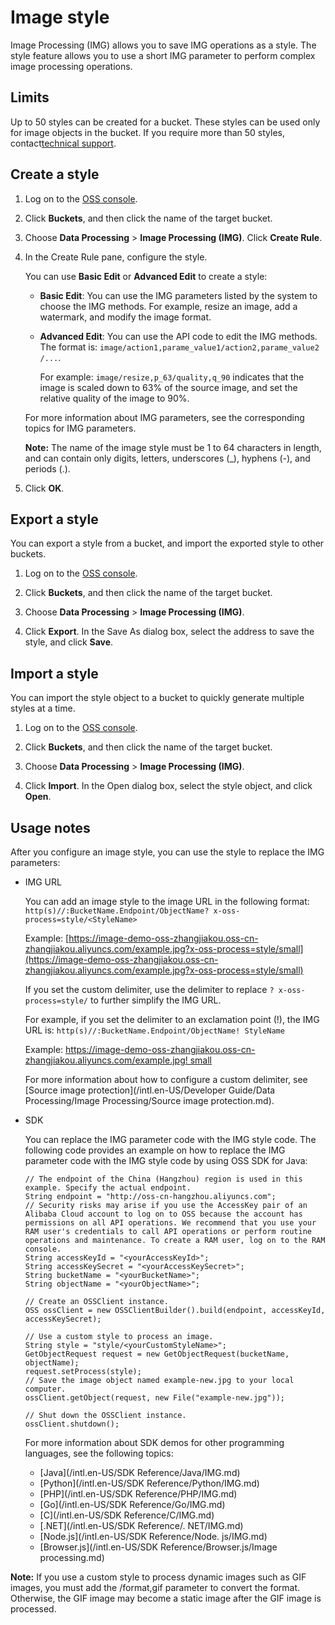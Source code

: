 # Image style

Image Processing \(IMG\) allows you to save IMG operations as a style. The style feature allows you to use a short IMG parameter to perform complex image processing operations.

## Limits

Up to 50 styles can be created for a bucket. These styles can be used only for image objects in the bucket. If you require more than 50 styles, contact[technical support](https://workorder-intl.console.aliyun.com/#/ticket/createIndex).

## Create a style

1.  Log on to the [OSS console](https://oss.console.aliyun.com/).

2.  Click **Buckets**, and then click the name of the target bucket.

3.  Choose **Data Processing** \> **Image Processing \(IMG\)**. Click **Create Rule**.

4.  In the Create Rule pane, configure the style.

    You can use **Basic Edit** or **Advanced Edit** to create a style:

    -   **Basic Edit**: You can use the IMG parameters listed by the system to choose the IMG methods. For example, resize an image, add a watermark, and modify the image format.
    -   **Advanced Edit**: You can use the API code to edit the IMG methods. The format is: `image/action1,parame_value1/action2,parame_value2 /...`.

        For example: `image/resize,p_63/quality,q_90` indicates that the image is scaled down to 63% of the source image, and set the relative quality of the image to 90%.

    For more information about IMG parameters, see the corresponding topics for IMG parameters.

    **Note:** The name of the image style must be 1 to 64 characters in length, and can contain only digits, letters, underscores \(\_\), hyphens \(-\), and periods \(.\).

5.  Click **OK**.


## Export a style

You can export a style from a bucket, and import the exported style to other buckets.

1.  Log on to the [OSS console](https://oss.console.aliyun.com/).

2.  Click **Buckets**, and then click the name of the target bucket.

3.  Choose **Data Processing** \> **Image Processing \(IMG\)**.

4.  Click **Export**. In the Save As dialog box, select the address to save the style, and click **Save**.


## Import a style

You can import the style object to a bucket to quickly generate multiple styles at a time.

1.  Log on to the [OSS console](https://oss.console.aliyun.com/).

2.  Click **Buckets**, and then click the name of the target bucket.

3.  Choose **Data Processing** \> **Image Processing \(IMG\)**.

4.  Click **Import**. In the Open dialog box, select the style object, and click **Open**.


## Usage notes

After you configure an image style, you can use the style to replace the IMG parameters:

-   IMG URL

    You can add an image style to the image URL in the following format: `http(s)//:BucketName.Endpoint/ObjectName? x-oss-process=style/<StyleName>`

    Example: [https://image-demo-oss-zhangjiakou.oss-cn-zhangjiakou.aliyuncs.com/example.jpg?x-oss-process=style/small](https://image-demo-oss-zhangjiakou.oss-cn-zhangjiakou.aliyuncs.com/example.jpg?x-oss-process=style/small)

    If you set the custom delimiter, use the delimiter to replace `? x-oss-process=style/` to further simplify the IMG URL.

    For example, if you set the delimiter to an exclamation point \(!\), the IMG URL is: `http(s)//:BucketName.Endpoint/ObjectName! StyleName`

    Example: [https://image-demo-oss-zhangjiakou.oss-cn-zhangjiakou.aliyuncs.com/example.jpg! small](https://image-demo-oss-zhangjiakou.oss-cn-zhangjiakou.aliyuncs.com/example.jpg!small)

    For more information about how to configure a custom delimiter, see [Source image protection](/intl.en-US/Developer Guide/Data Processing/Image Processing/Source image protection.md).

-   SDK

    You can replace the IMG parameter code with the IMG style code. The following code provides an example on how to replace the IMG parameter code with the IMG style code by using OSS SDK for Java:

    ```
    // The endpoint of the China (Hangzhou) region is used in this example. Specify the actual endpoint.
    String endpoint = "http://oss-cn-hangzhou.aliyuncs.com";
    // Security risks may arise if you use the AccessKey pair of an Alibaba Cloud account to log on to OSS because the account has permissions on all API operations. We recommend that you use your RAM user's credentials to call API operations or perform routine operations and maintenance. To create a RAM user, log on to the RAM console.
    String accessKeyId = "<yourAccessKeyId>";
    String accessKeySecret = "<yourAccessKeySecret>";
    String bucketName = "<yourBucketName>";
    String objectName = "<yourObjectName>";
    
    // Create an OSSClient instance.
    OSS ossClient = new OSSClientBuilder().build(endpoint, accessKeyId, accessKeySecret);
    
    // Use a custom style to process an image.
    String style = "style/<yourCustomStyleName>";
    GetObjectRequest request = new GetObjectRequest(bucketName, objectName);
    request.setProcess(style);
    // Save the image object named example-new.jpg to your local computer.
    ossClient.getObject(request, new File("example-new.jpg"));
    
    // Shut down the OSSClient instance.
    ossClient.shutdown();
    ```

    For more information about SDK demos for other programming languages, see the following topics:

    -   [Java](/intl.en-US/SDK Reference/Java/IMG.md)
    -   [Python](/intl.en-US/SDK Reference/Python/IMG.md)
    -   [PHP](/intl.en-US/SDK Reference/PHP/IMG.md)
    -   [Go](/intl.en-US/SDK Reference/Go/IMG.md)
    -   [C](/intl.en-US/SDK Reference/C/IMG.md)
    -   [.NET](/intl.en-US/SDK Reference/. NET/IMG.md)
    -   [Node.js](/intl.en-US/SDK Reference/Node. js/IMG.md)
    -   [Browser.js](/intl.en-US/SDK Reference/Browser.js/Image processing.md)

**Note:** If you use a custom style to process dynamic images such as GIF images, you must add the /format,gif parameter to convert the format. Otherwise, the GIF image may become a static image after the GIF image is processed.

